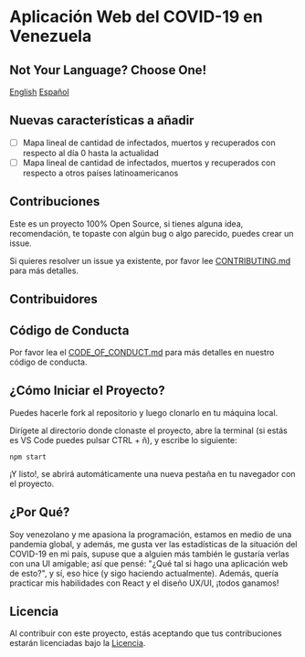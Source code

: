 # Aplicación Web del COVID-19 en Venezuela

## Not Your Language? Choose One!

[English](https://github.com/Seezly/covid19-venezuelan-stats/blob/main/README.en-us.md) [Español](https://github.com/Seezly/covid19-venezuelan-stats/blob/main/README.md)

## Nuevas características a añadir

- [ ] Mapa lineal de cantidad de infectados, muertos y recuperados con respecto al día 0 hasta la actualidad
- [ ] Mapa lineal de cantidad de infectados, muertos y recuperados con respecto a otros países latinoamericanos

## Contribuciones

Este es un proyecto 100% Open Source, si tienes alguna idea, recomendación, te topaste con algún bug o algo parecido, puedes crear un issue.

Si quieres resolver un issue ya existente, por favor lee [CONTRIBUTING.md](https://github.com/Seezly/covid19-venezuelan-stats/blob/main/CONTRIBUTING.md) para más detalles.

## Contribuidores

## Código de Conducta

Por favor lea el [CODE_OF_CONDUCT.md](https://github.com/Seezly/covid19-venezuelan-stats/blob/main/CODE_OF_CONDUCT.md) para más detalles en nuestro código de conducta.

## ¿Cómo Iniciar el Proyecto?

Puedes hacerle fork al repositorio y luego clonarlo en tu máquina local.

Dirígete al directorio donde clonaste el proyecto, abre la terminal (si estás es VS Code puedes pulsar CTRL + ñ), y escribe lo siguiente:

`npm start`

¡Y listo!, se abrirá automáticamente una nueva pestaña en tu navegador con el proyecto.

## ¿Por Qué?

Soy venezolano y me apasiona la programación, estamos en medio de una pandemia global, y además, me gusta ver las estadísticas de la situación del COVID-19 en mi país, supuse que a alguien más también le gustaría verlas con una UI amigable; así que pensé: "¿Qué tal si hago una aplicación web de esto?", y sí, eso hice (y sigo haciendo actualmente). Además, quería practicar mis habilidades con React y el diseño UX/UI, ¡todos ganamos!

## Licencia

Al contribuir con este proyecto, estás aceptando que tus contribuciones estarán licenciadas bajo la [Licencia](https://github.com/Seezly/covid19-venezuelan-stats/blob/main/LICENSE).